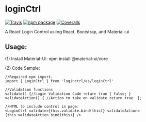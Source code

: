 # loginCtrl

[![Travis][build-badge]][build]
[![npm package][npm-badge]][npm]
[![Coveralls][coveralls-badge]][coveralls]

A React Login Control usiing React, Bootstrap, and Material-ui

## Usage: 
(1) Install Material-UI: npm install @material-ui/core

(2) Code Sample:

    //Required npm import.
    import { LoginCtrl } from 'loginctrl/es/loginCtrl'
    
    //Validation functions
    validate() {//Login Validation Code return true | false; }
    validateAction() { //Action to take on validate return true  };
     
    //HTML to include control in page:
    <LoginCtrl validate={this.validate.bind(this)} validateAction={this.validateAction.bind(this)} />

[build-badge]: https://img.shields.io/travis/user/repo/master.png?style=flat-square
[build]: https://travis-ci.org/user/repo

[npm-badge]: https://img.shields.io/npm/v/npm-package.png?style=flat-square
[npm]: https://www.npmjs.org/package/npm-package

[coveralls-badge]: https://img.shields.io/coveralls/user/repo/master.png?style=flat-square
[coveralls]: https://coveralls.io/github/user/repo